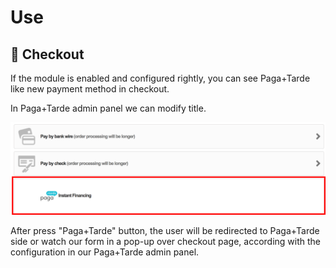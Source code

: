 # Use

## :eyes: Checkout

If the module is enabled and configured rightly, you can see Paga+Tarde like new payment method in checkout.

In Paga+Tarde admin panel we can modify title.

![Step 1](./prestashop_checkout.png?raw=true "Step 1")

After press "Paga+Tarde" button, the user will be redirected to Paga+Tarde side or watch our form in a pop-up over checkout page, according with the configuration in our Paga+Tarde admin panel.